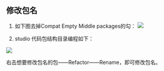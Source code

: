 ## 修改包名


1. 如下图去掉Compat Empty Middle packages的勾：
![](http://i.imgur.com/cEY9joL.png)



1. studio 代码包结构目录编程如下：

![](http://i.imgur.com/kbnpt8w.png)




右击想要修改包名的包——Refactor——Rename，即可修改包名。
